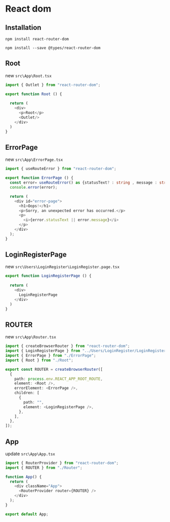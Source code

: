 # React dom

## Installation

```Shell
npm install react-router-dom
```

```Shell
npm install --save @types/react-router-dom
```

## Root

new ```src\App\Root.tsx```

```ts
import { Outlet } from "react-router-dom";

export function Root () {
  
  return (
    <div>
      <p>Root</p>
      <Outlet/>
    </div>
  )
}
```

## ErrorPage

new ```src\App\ErrorPage.tsx```

```ts
import { useRouteError } from "react-router-dom";

export function ErrorPage () {
  const error= useRouteError() as {statusText? : string , message : string} ;
  console.error(error);

  return (
    <div id="error-page">
      <h1>Oops!</h1>
      <p>Sorry, an unexpected error has occurred.</p>
      <p>
        <i>{error.statusText || error.message}</i>
      </p>
    </div>
  );
}
```

## LoginRegisterPage

new ```src\Users\LoginRegister\LoginRegister.page.tsx```


```ts
export function LoginRegisterPage () {
  
  return (
    <div>
      LoginRegisterPage
    </div>
  )
}
```


## ROUTER

new ```src\App\Router.tsx```

```ts
import { createBrowserRouter } from "react-router-dom";
import { LoginRegisterPage } from "../Users/LoginRegister/LoginRegister.page";
import { ErrorPage } from "./ErrorPage";
import { Root } from "./Root";

export const ROUTER = createBrowserRouter([
  {
    path: process.env.REACT_APP_ROOT_ROUTE,
    element: <Root />,
    errorElement: <ErrorPage />,
    children: [
      {
        path: "",
        element: <LoginRegisterPage />,
      },
    ],
  },
]);
```


## App

update ```src\App\App.tsx```

```ts
import { RouterProvider } from "react-router-dom";
import { ROUTER } from "./Router";

function App() {
  return (
    <div className="App">
      <RouterProvider router={ROUTER} />
    </div>
  );
}

export default App;
```


